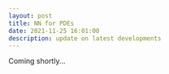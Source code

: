 ```yaml
---
layout: post
title: NN for PDEs 
date: 2021-11-25 16:01:00
description: update on latest developments
---
```



Coming shortly...